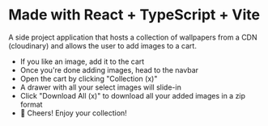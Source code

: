 # Made with React + TypeScript + Vite

A side project application that hosts a collection of wallpapers from a CDN (cloudinary) and allows the user to add images to a cart.

- If you like an image, add it to the cart
- Once you're done adding images, head to the navbar
- Open the cart by clicking "Collection (x)"
- A drawer with all your select images will slide-in
- Click "Download All (x)" to download all your added images in a zip format
- :beer: Cheers! Enjoy your collection!